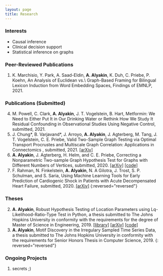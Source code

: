 ```yaml
---
layout: page
title: Research
---
```

### Interests
- Causal inference
- Clinical decision support
- Statistical inference on graphs

### Peer-Reviewed Publications
1. K. Marchisio, Y. Park, A. Saad-Eldin, **A. Alyakin**, K. Duh, C. Priebe, P.
   Koehn, An Analysis of Euclidean vs.\ Graph-Based Framing for Bilingual
   Lexicon Induction from Word Embedding Spaces, Findings of EMNLP, 2021.

### Publications (Submitted)
4. M. Powell, C. Clark, **A. Alyakin**, J. T. Vogelstein, B. Hart, Metformin: We
   Need to Either Put It in Our Drinking Water or Rethink How We Study It
   Residual Confounding in Observational Studies Using Negative Control,
   submitted, 2021.
3. J. Chung\*, B. Varjavand\*, J. Arroyo, **A. Alyakin**, J. Agterberg, M. Tang,
   J. T. Vogelstein, C. E. Priebe, Valid Two-Sample Graph Testing via Optimal
   Transport Procrustes and Multiscale Graph Correlation: Applications in
   Connectomics , submitted, 2021.
   [[arXiv]](https://arxiv.org/abs/1911.02741)
2. **A. Alyakin**, J. Agterberg, H. Helm, and C. E. Priebe, Correcting a
   Nonparametric Two-sample Graph Hypothesis Test for Graphs with Different
   Numbers of Vertices, submitted, 2020.
   [[arXiv]](https://arxiv.org/abs/2008.09434)
   [[code]](https://github.com/alyakin314/correcting-nonpar)
1. F. Rahman, N. Finkelstein, **A. Alyakin**, N. A Gilotra, J. Trost, S. P.
   Schulman, and S. Saria, Using Machine Learning Tools for Early Prediction of
   Cardiogenic Shock in Patients with Acute Decompensated Heart Failure,
   submitted, 2020.
   [[arXiv]](https://www.researchsquare.com/article/rs-453102/v1)
{:reversed="reversed"}

### Theses
2. **A. Alyakin**, Robust Hypothesis Testing of Location Parameters using
   Lq-Likelihood-Ratio-Type Test in Python, a thesis submitted to The Johns
   Hopkins University in conformity with the requirements for the degree of
   Master of Science in Engineering, 2019.
   [[library]](http://jhir.library.jhu.edu/handle/1774.2/62301)
   [[arXiv]](https://arxiv.org/abs/1911.11922)
   [[code]](https://github.com/alyakin314/lqrt)
1. **A. Alyakin**, Motif Discovery in the Irregulary Sampled Time Series Data, a
   thesis submitted to The Johns Hopkins University in conformity with the
   requirements for Senior Honors Thesis in Computer Science, 2019.
{: reversed="reversed"}


### Ongoing Projects
1. secrets ;) 

